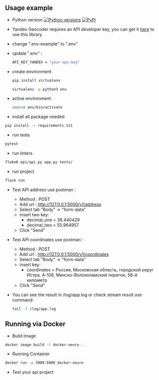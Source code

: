 Usage example
---
* Python version
[![Python versions](https://img.shields.io/pypi/pyversions/yandex-geocoder.svg)](https://pypi.python.org/pypi/yandex-geocoder)
[![PyPi](https://img.shields.io/pypi/v/yandex-geocoder.svg)](https://pypi.python.org/pypi/yandex-geocoder)

* Yandex Geocoder requires an API developer key, you can get it [here](https://developer.tech.yandex.com/services/) to use this library.

* change ".env-example" to ".env"
* update ".env" :
    ```bash
    API_KEY_YANDEX = "your-api-key"
    ```
* create environment
    ```bash
    pip install virtualenv
    ```
    ```bash
    virtualenv -p python3 env
    ```
* active environment:
    ```bash
    source env/bin/activate
    ```

* install all package needed
```bash
pip install -r requirements.txt
```

* run tests
```bash
pytest
```

* run linters
```bash
flake8 api/api.py app.py tests/
```

* run project
```bash
flask run
```

* Test API address use postman :
  *  Method : POST
  *  Add url : http://127.0.0.1:5000/v1/address
  *  Select tab "Body" -> "form-data"
  *  insert two key:
     *  decimal_one = 36.440429
     *  decimal_two = 55.964957
  *  Click "Send"

* Test API coordinates use postman :
  *  Method : POST
  *  Add url : http://127.0.0.1:5000/v1/coordinates
  *  Select tab "Body" -> "form-data"
  *  insert key:
     *  coordinates = Россия, Московская область, городской округ Истра, А-108, Минско-Волоколамский перегон, 58-й километр
  *  Click "Send"

* You can see the result in /log/app.log or check stream result use command: 
    ```bash
    tail -f /log/app.log
    ```
Running via Docker
---

*   Build Image
```bash
docker image build -t docker-neuro .
```
*  Running Container
```bash
docker run -p 5000:5000 docker-neuro
```
*  Test your api project